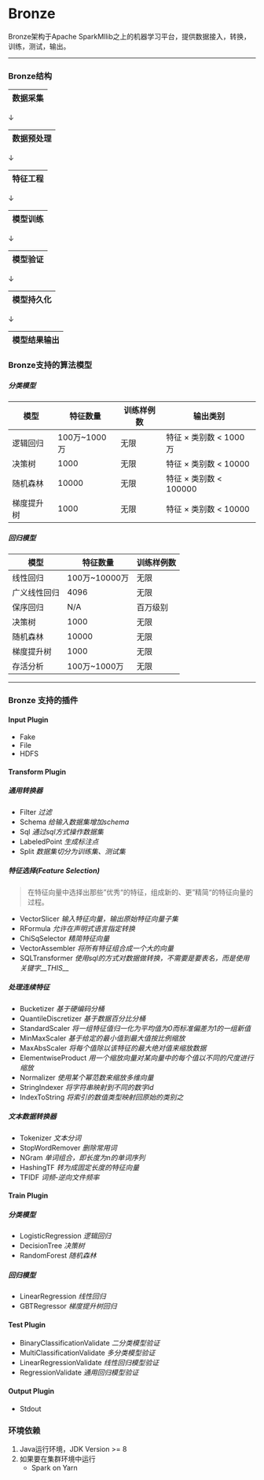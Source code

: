 # Bronze
Bronze架构于Apache SparkMllib之上的机器学习平台，提供数据接入，转换，训练，测试，输出。

-----
### Bronze结构

| 数据采集 |
| ----- |

&darr;

| 数据预处理 |
| ----- |

&darr;

| 特征工程 |
| ----- |

&darr;

| 模型训练 |
| ----- |

&darr;

| 模型验证 |
| ----- |

&darr;

| 模型持久化 |
| ----- |

&darr;

| 模型结果输出 |
| ----- |

### Bronze支持的算法模型
##### 分类模型

| 模型       | 特征数量     | 训练样例数 | 输出类别               |
| ---------- | ------------ | ---------- | ---------------------- |
| 逻辑回归   | 100万~1000万 | 无限       | 特征 × 类别数 < 1000万 |
| 决策树     | 1000         | 无限       | 特征 × 类别数 < 10000  |
| 随机森林   | 10000        | 无限       | 特征 × 类别数 < 100000 |
| 梯度提升树 | 1000         | 无限       | 特征 × 类别数 < 10000  |

##### 回归模型

| 模型         | 特征数量      | 训练样例数 |
| ------------ | ------------- | ---------- |
| 线性回归     | 100万~10000万 | 无限       |
| 广义线性回归 | 4096          | 无限       |
| 保序回归     | N/A           | 百万级别   |
| 决策树       | 1000          | 无限       |
| 随机森林     | 10000         | 无限       |
| 梯度提升树   | 1000          | 无限       |
| 存活分析     | 100万~1000万  | 无限       |



------

### Bronze 支持的插件

#### Input Plugin

   - Fake 
   - File 
   - HDFS

#### Transform Plugin
   ##### 通用转换器
   - Filter *过滤*
   - Schema *给输入数据集增加schema*
   - Sql *通过sql方式操作数据集*
   - LabeledPoint *生成标注点*
   - Split *数据集切分为训练集、测试集*
   ##### 特征选择(Feature Selection)
>在特征向量中选择出那些”优秀“的特征，组成新的、更”精简“的特征向量的过程。
   - VectorSlicer *输入特征向量，输出原始特征向量子集*
   - RFormula *允许在声明式语言指定转换*
   - ChiSqSelector *精简特征向量*
   - VectorAssembler *将所有特征组合成一个大的向量*   
   - SQLTransformer *使用sql的方式对数据做转换，不需要是要表名，而是使用关键字__THIS__*
   ##### 处理连续特征
   - Bucketizer *基于硬编码分桶*
   - QuantileDiscretizer *基于数据百分比分桶*
   - StandardScaler *将一组特征值归一化为平均值为0而标准偏差为1的一组新值*
   - MinMaxScaler *基于给定的最小值到最大值按比例缩放*
   - MaxAbsScaler *将每个值除以该特征的最大绝对值来缩放数据*
   - ElementwiseProduct *用一个缩放向量对某向量中的每个值以不同的尺度进行缩放*
   - Normalizer *使用某个幂范数来缩放多维向量*
   - StringIndexer *将字符串映射到不同的数字id*
   - IndexToString *将索引的数值类型映射回原始的类别之*
   ##### 文本数据转换器
   - Tokenizer *文本分词*
   - StopWordRemover *删除常用词*
   - NGram *单词组合，即长度为n的单词序列*
   - HashingTF *转为成固定长度的特征向量*
   - TFIDF *词频-逆向文件频率*
   
#### Train Plugin
  ##### 分类模型
   - LogisticRegression *逻辑回归*
   - DecisionTree *决策树*
   - RandomForest *随机森林*
  ##### 回归模型
   - LinearRegression *线性回归*
   - GBTRegressor *梯度提升树回归*

#### Test Plugin
   - BinaryClassificationValidate *二分类模型验证*
   - MultiClassificationValidate *多分类模型验证*
   - LinearRegressionValidate *线性回归模型验证*
   - RegressionValidate *通用回归模型验证*

#### Output Plugin

   - Stdout

### 环境依赖
1. Java运行环境，JDK Version >= 8
2. 如果要在集群环境中运行
    - Spark on Yarn